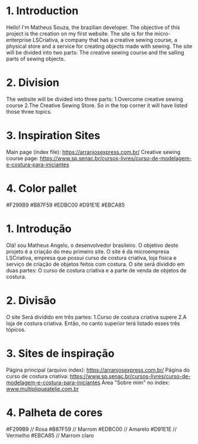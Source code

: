 <ENGLISH>

# 1. Introduction
Hello! I'm Matheus Souza, the brazilian developer.
The objective of this project is the creation on my first website.
The site is for the micro-enterprise LSCriativa, a company that has a creative sewing course, a physical store and a service for creating objects made with sewing.
The site will be divided into two parts: The creative sewing course and the salling parts of sewing objects.

# 2. Division
The website will be divided into three parts:
1.Overcome creative sewing course
2.The Creative Sewing Store.
So in the top corner it will have listed those three topics.

# 3. Inspiration Sites
Main page (index file): https://arranjosexpress.com.br/
Creative sewing course page: https://www.sp.senac.br/cursos-livres/curso-de-modelagem-e-costura-para-iniciantes

# 4. Color pallet
#F299B9
#B87F59
#EDBC00
#D91E1E
#EBCA85

<PORTUGUES>

# 1. Introdução
Olá! sou Matheus Angelo, o desenvolvedor brasileiro.
O objetivo deste projeto é a criação do meu primeiro site.
O site é da microempresa LSCriativa, empresa que possui curso de costura criativa, loja física e serviço de criação de objetos feitos com costura.
O site será dividido em duas partes: O curso de costura criativa e a parte de venda de objetos de costura.

# 2. Divisão
O site Será dividido em três partes:
1.Curso de costura criativa supere
2.A loja de costura criativa.
Então, no canto superior terá listado esses três tópicos.

# 3. Sites de inspiração
Página principal (arquivo index): https://arranjosexpress.com.br/
Página do curso de costura criativa: https://www.sp.senac.br/cursos-livres/curso-de-modelagem-e-costura-para-iniciantes
Área "Sobre mim" no index: www.multipliqueatelie.com.br


# 4. Palheta de cores
#F299B9 // Rosa
#B87F59 // Marrom
#EDBC00 // Amarelo
#D91E1E // Vermelho
#EBCA85 // Marrom claro